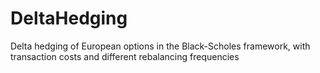 # DeltaHedging
Delta hedging of European options in the Black-Scholes framework, with transaction costs and different rebalancing frequencies
